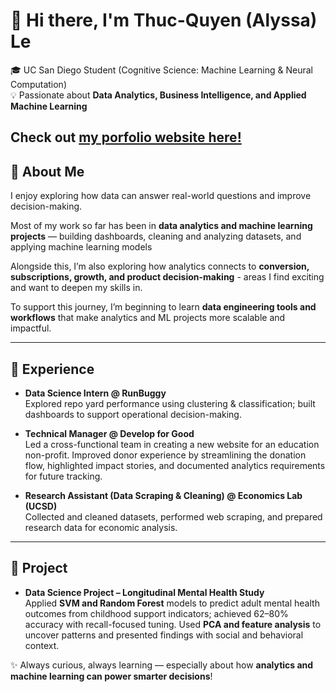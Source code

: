 # 👋 Hi there, I'm Thuc-Quyen (Alyssa) Le

🎓 UC San Diego Student (Cognitive Science: Machine Learning & Neural Computation)  
💡 Passionate about **Data Analytics, Business Intelligence, and Applied Machine Learning**  

Check out [my porfolio website here!](https://www.datascienceportfol.io/alyssaqle918)
---

## 🧠 About Me
I enjoy exploring how data can answer real-world questions and improve decision-making.  

Most of my work so far has been in **data analytics and machine learning projects** — building dashboards, cleaning and analyzing datasets, and applying machine learning models

Alongside this, I’m also exploring how analytics connects to **conversion, subscriptions, growth, and product decision-making** - areas I find exciting and want to deepen my skills in.  

To support this journey, I’m beginning to learn **data engineering tools and workflows** that make analytics and ML projects more scalable and impactful.  

---

## 💼 Experience

- **Data Science Intern @ RunBuggy**  
  Explored repo yard performance using clustering & classification; built dashboards to support operational decision-making.  

- **Technical Manager @ Develop for Good**  
  Led a cross-functional team in creating a new website for an education non-profit. Improved donor experience by streamlining the donation flow, highlighted impact stories, and documented analytics requirements for future tracking.

- **Research Assistant (Data Scraping & Cleaning) @ Economics Lab (UCSD)**  
  Collected and cleaned datasets, performed web scraping, and prepared research data for economic analysis.  

---
## 💼 Project
- **Data Science Project – Longitudinal Mental Health Study**  
  Applied **SVM and Random Forest** models to predict adult mental health outcomes from childhood support indicators; achieved 62–80% accuracy with recall-focused tuning. Used **PCA and feature analysis** to uncover patterns and presented findings with social and behavioral context.

✨ Always curious, always learning — especially about how **analytics and machine learning can power smarter decisions**!

